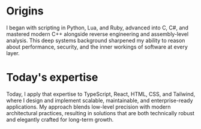 # Origins
I began with scripting in Python, Lua, and Ruby, advanced into C, C#, and mastered modern C++ alongside reverse engineering and assembly-level analysis. This deep systems background sharpened my ability to reason about performance, security, and the inner workings of software at every layer. 

# Today's expertise
Today, I apply that expertise to TypeScript, React, HTML, CSS, and Tailwind, where I design and implement scalable, maintainable, and enterprise-ready applications. My approach blends low-level precision with modern architectural practices, resulting in solutions that are both technically robust and elegantly crafted for long-term growth.
